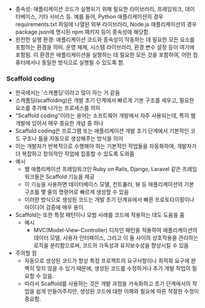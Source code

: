 - 종속성: 애플리케이션 코드가 실행되기 위해 필요한 라이브러리, 프레임워크, 데이터베이스, 기타 서비스 등. 예를 들어, Python 애플리케이션의 경우 requirements.txt 파일에 나열된 외부 라이브러리, Node.js 애플리케이션의 경우 package.json에 명시된 npm 패키지 등이 종속성에 해당함.
- 완전한 실행 환경: 애플리케이션 코드와 종속성이 작동하는 데 필요한 모든 요소를 포함하는 환경을 의미. 운영 체제, 시스템 라이브러리, 환경 변수 설정 등이 여기에 포함됨. 이 환경은 애플리케이션을 실행하는 데 필요한 모든 것을 포함하여, 어떤 컴퓨터에서나 동일한 방식으로 실행될 수 있도록 함.

### Scaffold coding
- 한국에서는 '스캐폴딩'이라고 많이 하는 거 같음
- 스캐폴딩(scaffolding)은 개발 초기 단계에서 빠르게 기본 구조를 세우고, 필요한 요소를 추가해 나가는 프로세스를 의미
- "Scaffold coding"이라는 용어는 소프트웨어 개발에서 자주 사용되는데, 특히 웹 개발에 있어서 매우 중요한 개념 중 하나
- Scaffold coding은 프로그램 또는 애플리케이션 개발 초기 단계에서 기본적인 코드 구조나 틀을 자동으로 생성해주는 방식을 의미
- 이는 개발자가 반복적으로 수행해야 하는 기본적인 작업들을 자동화하여, 개발자가 더 복잡하고 창의적인 작업에 집중할 수 있도록 도와줌
- 예시
    - 웹 애플리케이션 프레임워크인 Ruby on Rails, Django, Laravel 같은 프레임워크들은 Scaffold 기능을 제공
    - 이 기능을 사용하면 데이터베이스 모델, 컨트롤러, 뷰 등 애플리케이션의 기본 구조를 몇 줄의 명령어로 빠르게 생성할 수 있음
    - 이러한 방식으로 생성된 코드는 개발 초기 단계유에서 빠른 프로토타이핑이나 아이디어 검증에 매우 용이
- Scaffold는 또한 특정 패턴이나 모범 사례를 코드에 적용하는 데도 도움을 줌
    - 예시
        - MVC(Model-View-Controller) 디자인 패턴을 적용하여 애플리케이션의 데이터 모델, 사용자 인터페이스, 그리고 이 둘 사이의 상호작용을 관리하는 로직을 분리함으로써, 코드의 가독성과 유지보수성을 향상시킬 수 있음
- 주의할 점
    - 자동으로 생성된 코드가 항상 특정 프로젝트의 요구사항이나 최적화 요구에 완벽히 맞지 않을 수 있기 때문에, 생성된 코드를 수정하거나 추가 개발 작업이 필요할 수 있음.
    - 따라서 Scaffold를 사용하는 것은 개발 과정을 가속화하고 초기 단계에서의 작업을 쉽게 만들어주지만, 생성된 코드에 대한 이해와 필요에 따른 적절한 수정이 중요함.
